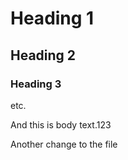 # Heading 1

## Heading 2

### Heading 3

etc.

And this is body text.123

Another change to the file

